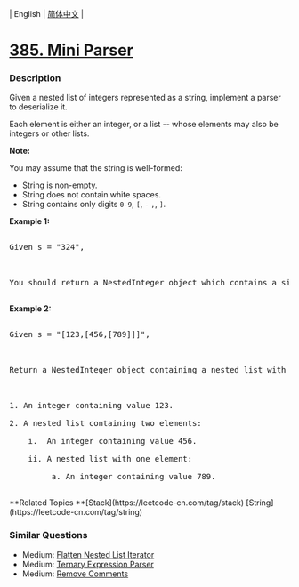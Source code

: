 | English | [简体中文](README.md) |

# [385. Mini Parser](https://leetcode-cn.com/problems/mini-parser)
 ### Description
<p>Given a nested list of integers represented as a string, implement a parser to deserialize it.</p>

<p>Each element is either an integer, or a list -- whose elements may also be integers or other lists.</p>

<p><b>Note:</b>
You may assume that the string is well-formed:
<ul>
<li>String is non-empty.</li>
<li>String does not contain white spaces.</li>
<li>String contains only digits <code>0-9</code>, <code>[</code>, <code>-</code> <code>,</code>, <code>]</code>.</li>
</ul>
</p>

<p><b>Example 1:</b>
<pre>
Given s = "324",

You should return a NestedInteger object which contains a single integer 324.
</pre>
</p>

<p><b>Example 2:</b>
<pre>
Given s = "[123,[456,[789]]]",

Return a NestedInteger object containing a nested list with 2 elements:

1. An integer containing value 123.
2. A nested list containing two elements:
    i.  An integer containing value 456.
    ii. A nested list with one element:
         a. An integer containing value 789.
</pre>
</p>
**Related Topics	**[Stack](https://leetcode-cn.com/tag/stack) [String](https://leetcode-cn.com/tag/string) 

### Similar Questions
 - Medium:	[Flatten Nested List Iterator](https://leetcode-cn.com/problems/flatten-nested-list-iterator) 
 - Medium:	[Ternary Expression Parser](https://leetcode-cn.com/problems/ternary-expression-parser) 
 - Medium:	[Remove Comments](https://leetcode-cn.com/problems/remove-comments) 
